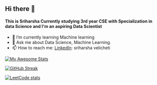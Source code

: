 ## Hi there 👋
#### This is Sriharsha Currently studying 3rd year CSE with Specialization in data Science and I'm an aspiring Data Scientist


- 🌱 I’m currently learning Machine learning
- 💬 Ask me about Data Science, Machine Learning.
- 📫 How to reach me: 
    [LinkedIn](https://www.linkedin.com/in/sriharsha-velicheti-0794351b2/): sriharsha velicheti
    
 [![My Awesome Stats](https://awesome-github-stats.azurewebsites.net/user-stats/sriharsha8991?cardType=github&theme=github-dark)](https://git.io/awesome-stats-card)

[![GitHub Streak](https://streak-stats.demolab.com?user=sriharsha8991&theme=highcontrast&hide_border=true)](https://git.io/streak-stats)


[![LeetCode stats](https://leetcode-stats-six.vercel.app/?username=20btrcd019)](https://github.com/KnlnKS/leetcode-stats)


